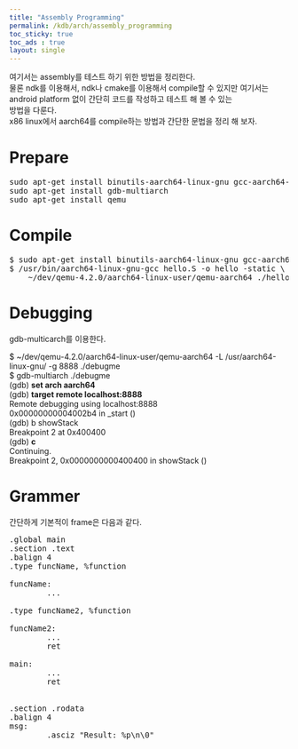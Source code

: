 ```yaml
---
title: "Assembly Programming"
permalink: /kdb/arch/assembly_programming
toc_sticky: true
toc_ads : true
layout: single
---
```


여기서는 assembly를 테스트 하기 위한 방법을 정리한다.    
물론 ndk를 이용해서, ndk나 cmake를 이용해서 compile할 수 있지만 여기서는 android platform 없이 간단히 코드를 작성하고 테스트 해 볼 수 있는   
방법을 다룬다.    
x86 linux에서 aarch64를 compile하는 방법과 간단한 문법을 정리 해 보자.   

# Prepare
<pre>
sudo apt-get install binutils-aarch64-linux-gnu gcc-aarch64-linux-gnu
sudo apt-get install gdb-multiarch
sudo apt-get install qemu
</pre>

# Compile
<pre>
$ sudo apt-get install binutils-aarch64-linux-gnu gcc-aarch64-linux-gnu
$ /usr/bin/aarch64-linux-gnu-gcc hello.S -o hello -static \
    ~/dev/qemu-4.2.0/aarch64-linux-user/qemu-aarch64 ./hello
</pre>

# Debugging
gdb-multicarch를 이용한다.   

$ ~/dev/qemu-4.2.0/aarch64-linux-user/qemu-aarch64 -L /usr/aarch64-linux-gnu/ -g 8888 ./debugme   
$ gdb-multiarch ./debugme   
(gdb) **set arch aarch64**   
(gdb) **target remote localhost:8888**   
Remote debugging using localhost:8888   
0x00000000004002b4 in _start ()   
(gdb) b showStack   
Breakpoint 2 at 0x400400   
(gdb) **c**   
Continuing.   
Breakpoint 2, 0x0000000000400400 in showStack ()   

# Grammer
간단하게 기본적이 frame은 다음과 같다.   
<pre>
.global main
.section .text
.balign 4
.type funcName, %function

funcName:
        ...

.type funcName2, %function

funcName2:
        ...
        ret

main:
        ...
        ret


.section .rodata
.balign 4
msg:
        .asciz "Result: %p\n\0"
</pre>
